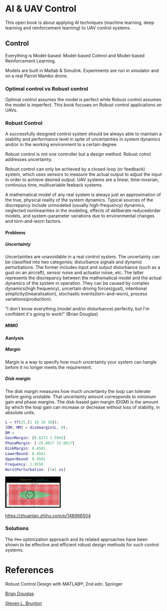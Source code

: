 # AI & UAV Control 
This open book is about applying AI techniques (machine learning, deep learning and reinforcement learning) to UAV control systems. 

## Control
Everything is Model-based: Model-based Cotnrol and Model-based Reinforcement Learning. 

Models are built in Matlab & Simulink. Experiments are run in simulator and on a real Parrot Mambo drone. 

### Optimal control vs Robust control
Optimal control assumes the model is perfect while Robust control assumes the model is imperfect. This book focuses on Robust control applications on UAVs. 

### Robust Control
A successfully designed control system should be always able to maintain a stability and performance level in spite of uncertainties in system dynamics and/or in the working environment to a certain degree. 

Robust control is not one controller but a design method. Robust cotrol addresses uncertainty. 

Robust control can only be achieved by a closed-loop (or feedback) system, which uses sensors to measure the actual output to adjust the input in order to achieve desired output. UAV systems are a linear, time-invarian, continuius time, multivariable feeback systems. 

A mathematical model of any real system is always just an approximation of the true, physical reality of the system dynamics. Typical sources of the discrepancy include unmodeled (usually high-frequency) dynamics, neglected nonlinearities in the modeling, effects of deliberate reducedorder models, and system-parameter variations due to environmental changes and torn-and-worn factors. 

#### Problems
##### Uncertainty
Uncertainties are unavoidable in a real control system. The uncertainty can be classified into two categories: disturbance signals and dynamic perturbations. The former includes input and output disturbance (such as a gust on an aircraft), sensor noise and actuator noise, etc. The latter represents the discrepancy between the mathematical model and the actual dynamics of the system in operation. They can be caused by complex dynamics(high frequency), uncertain driving forces(gust), intentional simplicity(linearalisation), stochastic events(torn-and-worn), process variations(production).

"I don't know everything (model and/or disturbance) perfectly, but I'm confident it's going to work!" (Brian Douglas)

##### MIMO



#### Aanlysis
##### Margin
Margin is a way to specify how much uncertainty your system can hangle before it no longer meets the requirement. 

##### Disk margin
The disk margin measures how much uncertainty the loop can tolerate before going unstable. That uncertainty amount corresponds to minimum gain and phase margins. The disk-based gain margin (DGM) is the amount by which the loop gain can increase or decrease without loss of stability, in absolute units.

```Matlab
L = tf(25,[1 10 10 10]);
[DM, MM] = diskmargin(L, 0);
DM = 
GainMargin: [0.6273 1.5942]
PhaseMargin: [-25.8017 25.8017]
DiskMargin: 0.4581
LowerBound: 0.4581
UpperBound: 0.4581
Frequency: 1.9550
WorstPerturbation: [1×1 ss]
```
<img src="https://github.com/Tao-wecorp/ai_control/blob/main/img/disk_margin.png" height="100" />

https://zhuanlan.zhihu.com/p/148966504

### Solutions
The H∞ optimization approach and its related approaches have been shown to be effective and efficient robust design methods for such control systems.

# References

Robust Control Design with MATLAB®, 2nd edn. Springer

[Brian Douglas](https://engineeringmedia.com/videos)

[Steven L. Brunton](https://www.youtube.com/watch?v=oulLR06lj_E&list=PLMrJAkhIeNNQkv98vuPjO2X2qJO_UPeWR)
